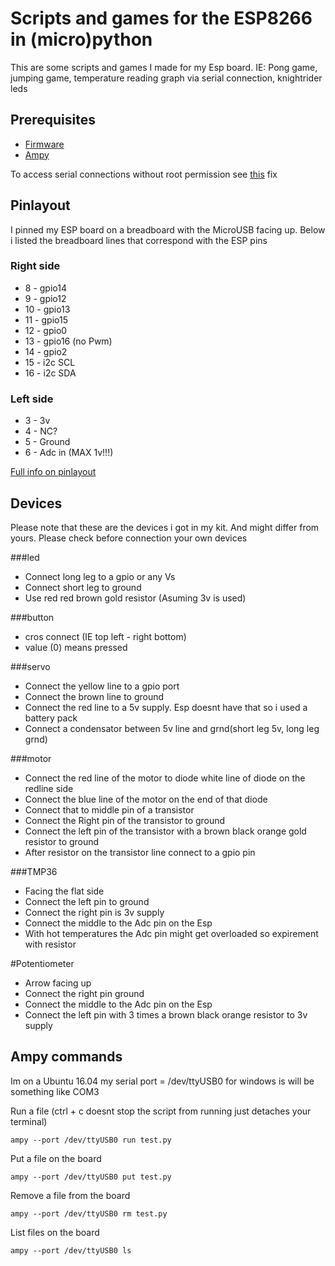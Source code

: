 # Scripts and games for the ESP8266 in (micro)python
This are some scripts and games I made for my Esp board.
IE: Pong game, jumping game, temperature reading graph via serial connection, knightrider leds

## Prerequisites
* [Firmware](http://docs.micropython.org/en/latest/esp8266/esp8266/tutorial/intro.html#deploying-the-firmware)
* [Ampy](https://github.com/adafruit/ampy)

To access serial connections without root permission see [this](https://askubuntu.com/questions/133235/how-do-i-allow-non-root-access-to-ttyusb0-on-12-04) fix

## Pinlayout
I pinned my ESP board on a breadboard with the MicroUSB facing up. Below i listed the breadboard lines that correspond with the ESP pins
### Right side
* 8  - gpio14
* 9  - gpio12
* 10 - gpio13
* 11 - gpio15
* 12 - gpio0
* 13 - gpio16 (no Pwm)
* 14 - gpio2
* 15 - i2c SCL
* 16 - i2c SDA

### Left side
* 3 - 3v
* 4 - NC?
* 5 - Ground
* 6 - Adc in (MAX 1v!!!)

[Full info on pinlayout](https://cdn-learn.adafruit.com/downloads/pdf/adafruit-feather-huzzah-esp8266.pdf)


## Devices
Please note that these are the devices i got in my kit. And might differ from yours. Please check before connection your own devices

###led
* Connect long leg to a gpio or any Vs
* Connect short leg to ground
* Use red red brown gold resistor (Asuming 3v is used)

###button
* cros connect (IE top left - right bottom)
* value (0) means pressed

###servo
* Connect the yellow line to a gpio port
* Connect the brown line to ground
* Connect the red line to a 5v supply. Esp doesnt have that so i used a battery pack
* Connect a condensator between 5v line and grnd(short leg 5v, long leg grnd)

###motor
* Connect the red line of the motor to diode white line of diode on the redline side
* Connect the blue line of the motor on the end of that diode
* Connect that to middle pin of a transistor
* Connect the Right pin of the transistor to ground
* Connect the left pin of the transistor with a brown black orange gold resistor to ground
* After resistor on the transistor line connect to a gpio pin

###TMP36
* Facing the flat side
* Connect the left pin to ground
* Connect the right pin is 3v supply
* Connect the middle to the Adc pin on the Esp
* With hot temperatures the Adc pin might get overloaded so expirement with resistor

#Potentiometer
* Arrow facing up
* Connect the right pin ground
* Connect the middle to the Adc pin on the Esp
* Connect the left pin with 3 times a brown black orange resistor to 3v supply

## Ampy commands
Im on a Ubuntu 16.04 my serial port = /dev/ttyUSB0 for windows is will be something like COM3

Run a file (ctrl + c doesnt stop the script from running just detaches your terminal)
```
ampy --port /dev/ttyUSB0 run test.py
```

Put a file on the board
```
ampy --port /dev/ttyUSB0 put test.py
```

Remove a file from the board
```
ampy --port /dev/ttyUSB0 rm test.py
```

List files on the board
```
ampy --port /dev/ttyUSB0 ls
```

